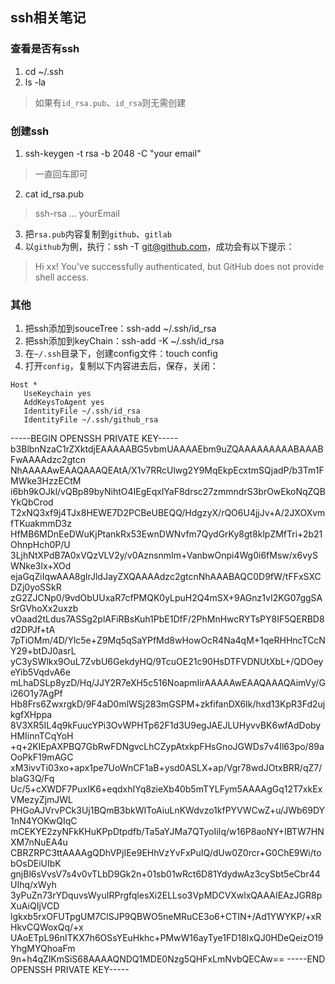 ## ssh相关笔记

### 查看是否有ssh

1. cd ~/.ssh
2. ls -la
> 如果有`id_rsa.pub`、`id_rsa`则无需创建 

### 创建ssh

1. ssh-keygen -t rsa -b 2048 -C "your email"
> 一直回车即可
2. cat id_rsa.pub
> ssh-rsa ... yourEmail
3. 把`rsa.pub`内容复制到`github`、`gitlab`
4. 以`github`为例，执行：ssh -T git@github.com，成功会有以下提示：
> Hi xx! You've successfully authenticated, but GitHub does not provide shell access.

### 其他

1. 把ssh添加到souceTree：ssh-add ~/.ssh/id_rsa
2. 把ssh添加到keyChain：ssh-add -K ~/.ssh/id_rsa
3. 在`~/.ssh`目录下，创建config文件：touch config
4. 打开`config`，复制以下内容进去后，保存，关闭：
````
Host *
   UseKeychain yes
   AddKeysToAgent yes
   IdentityFile ~/.ssh/id_rsa
   IdentityFile ~/.ssh/github_rsa
````

-----BEGIN OPENSSH PRIVATE KEY-----
b3BlbnNzaC1rZXktdjEAAAAABG5vbmUAAAAEbm9uZQAAAAAAAAABAAABFwAAAAdzc2gtcn
NhAAAAAwEAAQAAAQEAtA/X1v7RRcUlwg2Y9MqEkpEcxtmSQjadP/b3Tm1FMWke3HzzECtM
i6bh9kOJkl/vQBp89byNihtO4IEgEqxlYaF8drsc27zmmndrS3brOwEkoNqZQBYkQbCrod
T2xNQ3xf9j4TJx8HEWE7D2PCBeUBEQQ/HdgzyX/rQO6U4jjJv+A/2JXOXvmfTKuakmmD3z
HfMB6MDnEeDWuKjPtankRx53EwnDWNvfm7QydGrKy8gt8klpZMfTri+2b21OhnpHch0P/U
3LjhNtXPdB7A0xVQzVLV2y/v0AznsnmIm+VanbwOnpi4Wg0i6fMsw/x6vySWNke3lx+XOd
ejaGqZiIqwAAA8glrJldJayZXQAAAAdzc2gtcnNhAAABAQC0D9fW/tFFxSXCDZj0yoSSkR
zG2ZJCNp0/9vdObUUxaR7cfPMQK0yLpuH2Q4mSX+9AGnz1vI2KG07ggSASrGVhoXx2uxzb
vOaad2tLdus7ASSg2plAFiRBsKuh1PbE1DfF/2PhMnHwcRYTsPY8IF5QERBD8d2DPJf+tA
7pTiOMm/4D/Ylc5e+Z9Mq5qSaYPfMd8wHowOcR4Na4qM+1qeRHHncTCcNY29+btDJ0asrL
yC3ySWlkx9OuL7ZvbU6GekdyHQ/9TcuOE21c90HsDTFVDNUtXbL+/QDOeyeYib5VqdvA6e
mLhaDSLp8yzD/Hq/JJY2R7eXH5c516NoapmIirAAAAAwEAAQAAAQAimVy/Gi26O1y7AgPf
Hb8Frs6ZwxrgkD/9F4aD0mlWSj283mGSPM+zkfifanDX6Ik/hxd13KpR3Fd2ujkgfXHppa
8V3XR5IL4q9kFuucYPi3OvWPHTp62F1d3U9egJAEJLUHyvvBK6wfAdDobyHMIinnTCqYoH
+q+2KIEpAXPBQ7GbRwFDNgvcLhCZypAtxkpFHsGnoJGWDs7v4Il63po/89aOoPkF19mAGC
xM3ivvTi03xo+apx1pe7UoWnCF1aB+ysd0ASLX+ap/Vgr78wdJOtxBRR/qZ7/blaG3Q/Fq
Uc/5+cXWDF7PuxIK6+eqdxhIYq8zieXb40b5mTYLFym5AAAAgGq12T7xkExVMezyZjmJWL
PHGoAJVrvPCk3Uj1BQmB3bkWIToAiuLnKWdvzo1kfPYVWCwZ+u/JWb69DY1nN4YOKwQIqC
mCEKYE2zyNFkKHuKPpDtpdfb/Ta5aYJMa7QTyoIiIq/w16P8aoNY+IBTW7HNXM7nNuEA4u
CBRZRPC3ttAAAAgQDhVPjIEe9EHhVzYvFxPuIQ/dUw0Z0rcr+G0ChE9Wi/tobOsDEiUIbK
gnjBl6sVvsV7s4v0vTLbD9Gk2n+01sb01wRct6D81YdydwAz3cySbt5eCbr44UIhq/xWyh
3yPuZn73rYDquvsWyuIRPrgfqlesXi2ELLso3VpMDCVXwlxQAAAIEAzJGR8pXuAiQIjVCD
lgkxb5rxOFUTpgUM7ClSJP9QBWO5neMRuCE3o6+CTIN+/Ad1YWYKP/+xRHkvCQWoxQq/+x
UAoETpL96nITKX7h6OSsYEuHkhc+PMwW16ayTye1FD18IxQJ0HDeQeizO19YhgMYQhoaFm
9n+h4qZlKmSiS68AAAAQNDQ1MDE0Nzg5QHFxLmNvbQECAw==
-----END OPENSSH PRIVATE KEY-----



